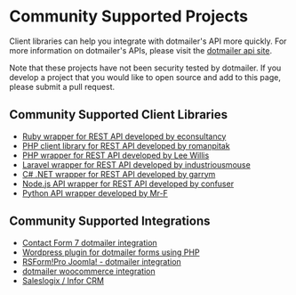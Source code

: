 Community Supported Projects
====================================

Client libraries can help you integrate with dotmailer's API more quickly. For more information on dotmailer's APIs, please visit the [dotmailer api site](http://api.dotmailer.com).

Note that these projects have not been security tested by dotmailer. If you develop a project that you would like to open source and add to this page, please submit a pull request.  

## Community Supported Client Libraries  

* [Ruby wrapper for REST API developed by econsultancy](https://github.com/econsultancy/dotmailer)
* [PHP client library for REST API developed by romanpitak](https://github.com/romanpitak/dotMailer-API-v2-PHP-client)
* [PHP wrapper for REST API developed by Lee Willis](https://github.com/leewillis77/dotmailer-api)
* [Laravel wrapper for REST API developed by industriousmouse](https://github.com/industrious-mouse/laravel-dotmailer)
* [C# .NET wrapper for REST API developed by garrym](https://github.com/garrym/dotMailer-Api-Client)
* [Node.js API wrapper for REST API developed by confuser](https://github.com/confuser/node-dotmailer)
* [Python API wrapper developed by Mr-F](https://github.com/Mr-F/dotmailer)

## Community Supported Integrations

* [Contact Form 7 dotmailer integration](https://github.com/n2DigitalMedia/contact-form-7-dotmailer)
* [Wordpress plugin for dotmailer forms using PHP](https://github.com/franhaselden/dotmailer-rest-plugin)
* [RSForm!Pro Joomla! - dotmailer integration](https://www.rsjoomla.com/blog/view/312-rsformpro-dotmailer-integration.html)
* [dotmailer woocommerce integration](https://plugins.leewillis.co.uk/downloads/dotmailer-woocommerce/)
* [Saleslogix / Infor CRM](https://github.com/dotmailer/saleslogix-connector)
